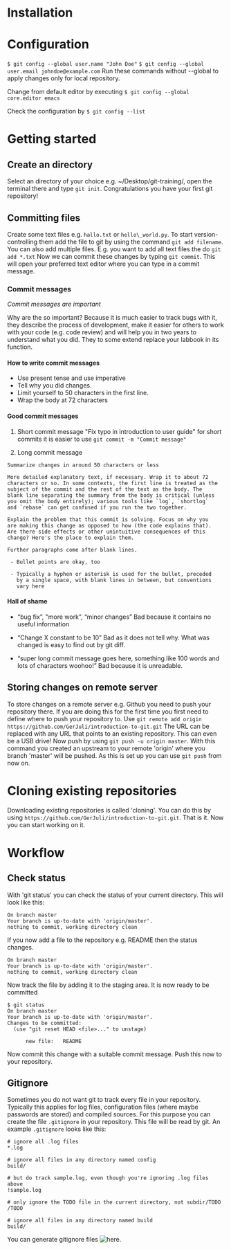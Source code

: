 # Installation

# Configuration
`$ git config --global user.name "John Doe"`
`$ git config --global user.email johndoe@example.com`
Run these commands without --global to apply changes only for local repository.

Change from default editor by executing `$ git config --global core.editor emacs`

Check the configuration by `$ git config --list`

# Getting started

## Create an directory
Select an directory of your choice e.g. ~/Desktop/git-training/, 
open the terminal there and type `git init`.
Congratulations you have your first git repository!

## Committing files
Create some text files e.g. `hallo.txt` or  `hello\_world.py`.
To start version-controlling them add the file to git by using the command `git add filename`.
You can also add multiple files. E.g. you want to add all text files the do `git add *.txt`
Now we can commit these changes by typing `git commit`. This will open your preferred text editor
where you can type in a commit message.
### Commit messages

*Commit messages are important*

Why are the so important? Because it is much easier to track bugs with it,
they describe the process of development, make it easier for others to work
with your code (e.g. code review) and will help you in two years to understand what you did.
They to some extend replace your labbook in its function.

#### How to write commit messages
* Use present tense and use imperative
* Tell why you did changes.
* Limit yourself to 50 characters in the first line.
* Wrap the body at 72 characters

#### Good commit messages

1. Short commit message
"Fix typo in introduction to user guide"
for short commits it is easier to use `git commit -m "Commit message"`

2. Long commit message

```
Summarize changes in around 50 characters or less

More detailed explanatory text, if necessary. Wrap it to about 72
characters or so. In some contexts, the first line is treated as the
subject of the commit and the rest of the text as the body. The
blank line separating the summary from the body is critical (unless
you omit the body entirely); various tools like `log`, `shortlog`
and `rebase` can get confused if you run the two together.

Explain the problem that this commit is solving. Focus on why you
are making this change as opposed to how (the code explains that).
Are there side effects or other unintuitive consequences of this
change? Here's the place to explain them.

Further paragraphs come after blank lines.

 - Bullet points are okay, too

 - Typically a hyphen or asterisk is used for the bullet, preceded
   by a single space, with blank lines in between, but conventions
   vary here

```

#### Hall of shame

* “bug fix”, "more work”, “minor changes”
Bad  because it contains no useful information

* “Change X constant to be 10”
Bad as it does not tell why. What was changed is easy to find out by
  git diff.

* “super long commit message goes here, something like 100 words and lots of characters woohoo!”
Bad because it is unreadable.

## Storing changes on remote server
To store changes on a remote server e.g. Github you need to push your repository there.
If you are doing this for the first time you first need to define where to push your repository to.
Use `git remote add origin https://github.com/GerJuli/introduction-to-git.git` The URL can be
replaced with any URL that points to an existing repository. This can even be a USB drive!
Now push by using `git push -u origin master`. With this command you created an upstream to your
remote 'origin' where you branch 'master' will be pushed.
As this is set up you can use `git push` from now on.

# Cloning existing repositories
Downloading existing repositories is called 'cloning'. You can do this by using
`https://github.com/GerJuli/introduction-to-git.git`.
That is it. Now you can start working on it.

# Workflow

## Check status
With 'git status' you can check the status of your current directory.
This will look like this:

```
On branch master
Your branch is up-to-date with 'origin/master'.
nothing to commit, working directory clean
```

If you now add a file to the repository e.g. README then the status changes.

```
On branch master
Your branch is up-to-date with 'origin/master'.
nothing to commit, working directory clean
```


Now track the file by adding it to the staging area.
It is now ready to be committed
```
$ git status
On branch master
Your branch is up-to-date with 'origin/master'.
Changes to be committed:
  (use "git reset HEAD <file>..." to unstage)

      new file:   README
```
Now commit this change with a suitable commit message.
Push this now to your repository.


## Gitignore
Sometimes you do not want git to track every file in your repository.
Typically this applies for log files, configuration files (where maybe passwords are stored)
and compiled sources. For this purpose you can create the file  `.gitignore` in your repository.
This file will be read by git. An example `.gitignore` looks like this:

```
# ignore all .log files
*.log

# ignore all files in any directory named config
build/

# but do track sample.log, even though you're ignoring .log files above
!sample.log

# only ignore the TODO file in the current directory, not subdir/TODO
/TODO

# ignore all files in any directory named build
build/
```
You can generate gitignore files ![here](https://www.gitignore.io/).
